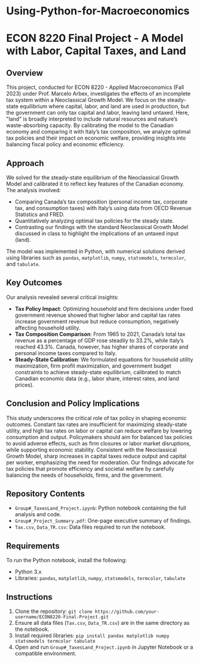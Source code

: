 # Using-Python-for-Macroeconomics
# ECON 8220 Final Project - A Model with Labor, Capital Taxes, and Land

## Overview
This project, conducted for ECON 8220 - Applied Macroeconomics (Fall 2023) under Prof. Marcelo Arbex, investigates the effects of an incomplete tax system within a Neoclassical Growth Model. We focus on the steady-state equilibrium where capital, labor, and land are used in production, but the government can only tax capital and labor, leaving land untaxed. Here, "land" is broadly interpreted to include natural resources and nature’s waste-absorbing capacity. By calibrating the model to the Canadian economy and comparing it with Italy’s tax composition, we analyze optimal tax policies and their impact on economic welfare, providing insights into balancing fiscal policy and economic efficiency.

## Approach
We solved for the steady-state equilibrium of the Neoclassical Growth Model and calibrated it to reflect key features of the Canadian economy. The analysis involved:
- Comparing Canada’s tax composition (personal income tax, corporate tax, and consumption taxes) with Italy’s using data from OECD Revenue Statistics and FRED.
- Quantitatively analyzing optimal tax policies for the steady state.
- Contrasting our findings with the standard Neoclassical Growth Model discussed in class to highlight the implications of an untaxed input (land).

The model was implemented in Python, with numerical solutions derived using libraries such as `pandas`, `matplotlib`, `numpy`, `statsmodels`, `termcolor`, and `tabulate`.

## Key Outcomes
Our analysis revealed several critical insights:
- **Tax Policy Impact**: Optimizing household and firm decisions under fixed government revenue showed that higher labor and capital tax rates increase government revenue but reduce consumption, negatively affecting household utility.
- **Tax Composition Comparison**: From 1965 to 2021, Canada’s total tax revenue as a percentage of GDP rose steadily to 33.2%, while Italy’s reached 43.3%. Canada, however, has higher shares of corporate and personal income taxes compared to Italy.
- **Steady-State Calibration**: We formulated equations for household utility maximization, firm profit maximization, and government budget constraints to achieve steady-state equilibrium, calibrated to match Canadian economic data (e.g., labor share, interest rates, and land prices).

## Conclusion and Policy Implications
This study underscores the critical role of tax policy in shaping economic outcomes. Constant tax rates are insufficient for maximizing steady-state utility, and high tax rates on labor or capital can reduce welfare by lowering consumption and output. Policymakers should aim for balanced tax policies to avoid adverse effects, such as firm closures or labor market disruptions, while supporting economic stability. Consistent with the Neoclassical Growth Model, sharp increases in capital taxes reduce output and capital per worker, emphasizing the need for moderation. Our findings advocate for tax policies that promote efficiency and societal welfare by carefully balancing the needs of households, firms, and the government.

## Repository Contents
- `Group#_TaxesLand_Project.ipynb`: Python notebook containing the full analysis and code.
- `Group#_Project_Summary.pdf`: One-page executive summary of findings.
- `Tax.csv`, `Data_TR.csv`: Data files required to run the notebook.

## Requirements
To run the Python notebook, install the following:
- Python 3.x
- Libraries: `pandas`, `matplotlib`, `numpy`, `statsmodels`, `termcolor`, `tabulate`

## Instructions
1. Clone the repository: `git clone https://github.com/your-username/ECON8220-Final-Project.git`
2. Ensure all data files (`Tax.csv`, `Data_TR.csv`) are in the same directory as the notebook.
3. Install required libraries: `pip install pandas matplotlib numpy statsmodels termcolor tabulate`
4. Open and run `Group#_TaxesLand_Project.ipynb` in Jupyter Notebook or a compatible environment.

